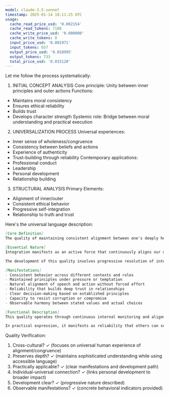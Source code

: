 ```yaml
---
model: claude-3.5-sonnet
timestamp: 2025-01-14 18:11:25 UTC
usage:
  cache_read_price_usd: '0.002154'
  cache_read_tokens: 7180
  cache_write_price_usd: '0.000000'
  cache_write_tokens: 0
  input_price_usd: '0.001971'
  input_tokens: 657
  output_price_usd: '0.010995'
  output_tokens: 733
  total_price_usd: '0.015120'
---
```


Let me follow the process systematically:

1. INITIAL CONCEPT ANALYSIS
Core principle: Unity between inner principles and outer actions
Functions: 
- Maintains moral consistency
- Ensures ethical reliability
- Builds trust
- Develops character strength
Systemic role: Bridge between moral understanding and practical execution

2. UNIVERSALIZATION PROCESS
Universal experiences:
- Inner sense of wholeness/congruence
- Consistency between beliefs and actions
- Experience of authenticity
- Trust-building through reliability
Contemporary applications:
- Professional conduct
- Leadership
- Personal development
- Relationship building

3. STRUCTURAL ANALYSIS
Primary Elements:
- Alignment of inner/outer
- Consistent ethical behavior
- Progressive self-integration
- Relationship to truth and trust

Here's the universal language description:

```markdown
[Core Definition]
The quality of maintaining consistent alignment between one's deeply held principles and external actions, creating a state of inner wholeness that manifests as reliable character and trustworthy conduct. This alignment generates both internal harmony and external trust through demonstrated consistency across all areas of life.

[Essential Nature]
Integration manifests as an active force that continuously aligns our understanding, intentions, and actions into a coherent whole. Unlike simple rule-following or social compliance, it emerges from an inner commitment to truth and authenticity that naturally expresses itself in consistent behavior. This quality creates a distinctive kind of strength that comes from the absence of inner contradiction and the presence of unified purpose.

The development of this quality involves progressive resolution of internal conflicts, growing self-awareness, and increasing capacity to maintain principle-based action even under pressure. As it matures, it creates a characteristic steadiness and reliability that others can sense and trust.

[Manifestations]
- Consistent behavior across different contexts and roles
- Maintained principles under pressure or temptation
- Natural alignment of speech and action without forced effort
- Reliability that builds deep trust in relationships
- Clear decision-making based on established principles
- Capacity to resist corruption or compromise
- Observable harmony between stated values and actual choices

[Functional Description]
This quality operates through continuous internal monitoring and alignment, maintaining coherence between our understanding of what is right and our actual choices. It functions as both a compass and a stabilizing force, guiding decisions while maintaining steadiness of character. The process involves constant small adjustments to maintain alignment, similar to how a pilot keeps an aircraft on course through continuous minor corrections.

In practical expression, it manifests as reliability that others can sense and trust, creating a foundation for meaningful relationships and effective leadership. This quality builds over time through consistent choices, creating a positive feedback loop where each aligned action strengthens the capacity for future integrity. The result is a natural authority that comes not from position or power but from demonstrated consistency between principles and actions.
```

Quality Verification:
1. Cross-cultural? ✓ (focuses on universal human experience of alignment/congruence)
2. Preserves depth? ✓ (maintains sophisticated understanding while using accessible language)
3. Practically applicable? ✓ (clear manifestations and development path)
4. Individual-universal connection? ✓ (links personal development to broader impact)
5. Development clear? ✓ (progressive nature described)
6. Observable manifestations? ✓ (concrete behavioral indicators provided)